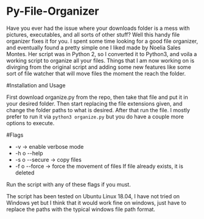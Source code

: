 # Py-File-Organizer

Have you ever had the issue where your downloads folder is a mess with pictures, executables, and all sorts of other stuff?
Well this handy file organizer fixes it for you. I spent some time looking for a good file organizer, and eventually found a pretty simple one I liked made by  Noelia Sales Montes. Her script was in Python 2, so I converted it to Python3, and voila a working script to organize all your files. Things that I am now working on is divirging from the original script and adding some new features like some sort of file watcher that will move files the moment the reach the folder.

#Installation and Usage

First download organize.py from the repo, then take that file and put it in your desired folder. Then start replacing the file extensions given, and change the folder paths to what is desired. After that run the file. I mostly prefer to run it via ```python3 organize.py``` but you do have a couple more options to execute.

#Flags
  * -v -> enable verbose mode
  * -h o --help
  * -s o --secure -> copy files
  * -f o --force -> force the movement of files
                    If file already exists, it is deleted
                   
   Run the script with any of these flags if you must.

The script has been tested on Ubuntu Linux 18.04, I have not tried on Windows yet but I think that it would work fine on windows, just have to replace the paths with the typical windows file path format.
